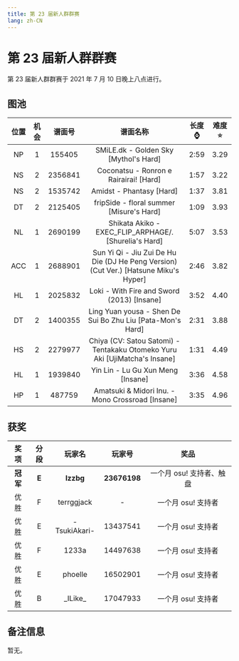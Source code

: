 ```yaml
---
title: 第 23 届新人群群赛
lang: zh-CN
---
```


# 第 23 届新人群群赛

第 23 届新人群群赛于 2021 年 7 月 10 日晚上八点进行。

## 图池

| 位置 | 机会 | 谱面号 | 谱面名称 | 长度⌚️ | 难度⭐️ |
| :-: | :-: | :-: | :-: | :-: | :-: |
| NP | 1 | 155405 | SMiLE.dk - Golden Sky [Mythol's Hard] | 2:59 | 3.29 |
| NS | 2 | 2356841 | Coconatsu - Ronron e Rairairai! [Hard] | 1:57 | 3.22 |
| NS | 2 | 1535742 | Amidst - Phantasy [Hard] | 1:37 | 3.81 |
| DT | 2 | 2125405 | fripSide - floral summer [Misure's Hard] | 1:09 | 3.93 |
| NL | 1 | 2690199 | Shikata Akiko - EXEC_FLIP_ARPHAGE/. [Shurelia's Hard] | 5:07 | 3.53 |
| ACC | 1 | 2688901 | Sun Yi Qi - Jiu Zui De Hu Die (DJ He Peng Version) (Cut Ver.) [Hatsune Miku's Hyper] | 2:46 | 3.82 |
| HL | 1 | 2025832 | Loki - With Fire and Sword (2013) [Insane] | 3:52 | 4.40 |
| DT | 2 | 1400355 | Ling Yuan yousa - Shen De Sui Bo Zhu Liu [Pata-Mon's Hard] | 2:31 | 3.88 |
| HS | 2 | 2279977 | Chiya (CV: Satou Satomi) - Tentakaku Otomeko Yuru Aki [UjiMatcha's Insane] | 1:31 | 4.49 |
| HL | 1 | 1939840 | Yin Lin - Lu Gu Xun Meng [Insane] | 3:36 | 4.58 |
| HP | 1 | 487759 | Amatsuki & Midori Inu. - Mono Crossroad [Insane] | 3:35 | 4.96 |

## 获奖

| 奖项 | 分段 | 玩家名 | 玩家号 | 奖品 |
| :-: | :-: | :-: | :-: | :-: |
| **冠军** | **E** | **lzzbg** | **23676198** | 一个月 osu! 支持者、触盘 |
| 优胜 | F | terrggjack | - | 一个月 osu! 支持者 |
| 优胜 | E | -TsukiAkari- | 13437541 | 一个月 osu! 支持者 |
| 优胜 | F | 1233a | 14497638 | 一个月 osu! 支持者 |
| 优胜 | E | phoelle | 16502901 | 一个月 osu! 支持者 |
| 优胜 | B | \_ILike\_ | 17047933 | 一个月 osu! 支持者 |

## 备注信息

暂无。

